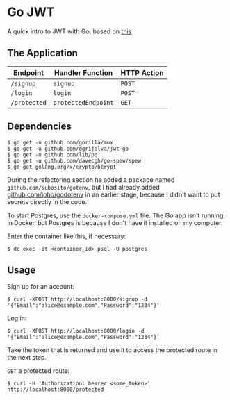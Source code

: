 # Go JWT

A quick intro to JWT with Go, based on [this](https://www.udemy.com/course/build-jwt-authenticated-restful-apis-with-golang/).

## The Application

 | Endpoint     | Handler Function    | HTTP Action |
 |--------------|---------------------|-------------|
 | `/signup`    | `signup`            | `POST`      |
 | `/login`     | `login`             | `POST`      |
 | `/protected` | `protectedEndpoint` | `GET`       |

## Dependencies

```text
$ go get -u github.com/gorilla/mux
$ go get -u github.com/dgrijalva/jwt-go
$ go get -u github.com/lib/pq
$ go get -u github.com/davecgh/go-spew/spew
$ go get golang.org/x/crypto/bcrypt
```

During the refactoring section he added a package named `github.com/subosito/gotenv`, but I had already added [github.com/joho/godotenv](https://github.com/joho/godotenv) in an earlier stage, because I didn't want to put secrets directly in the code.

To start Postgres, use the `docker-compose.yml` file. The Go app isn't running in Docker, but Postgres is because I don't have it installed on my computer.

Enter the container like this, if necessary:

```text
$ dc exec -it <container_id> psql -U postgres
```

## Usage

Sign up for an account:

```text
$ curl -XPOST http://localhost:8000/signup -d '{"Email":"alice@example.com","Password":"1234"}'
```

Log in:

```text
$ curl -XPOST http://localhost:8000/login -d '{"Email":"alice@example.com","Password":"1234"}'
```

Take the token that is returned and use it to access the protected route in the next step.

`GET` a protected route:

```text
$ curl -H 'Authorization: bearer <some_token>' http://localhost:8000/protected
```

